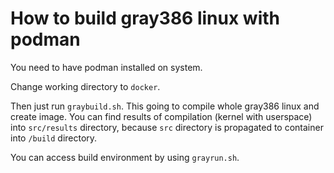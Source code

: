 How to build gray386 linux with podman
======================================

You need to have podman installed on system.

Change working directory to `docker`.

Then just run `graybuild.sh`. This going to compile whole gray386 linux and
create image. You can find results of compilation (kernel with userspace) into `src/results`
directory, because `src` directory is propagated to container into `/build` directory.

You can access build environment by using `grayrun.sh`.
